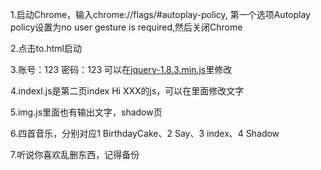 1.启动Chrome，输入chrome://flags/#autoplay-policy,
第一个选项Autoplay policy设置为no user gesture is required,然后关闭Chrome

2.点击to.html启动

3.账号：123  密码：123  可以在[jquery-1.8.3.min.js](https://github.com/celebrate-birthday/birthday-19/blob/b849047beee87601695649db1109f44ed9658045/Secret/js/jquery-1.8.4.min.js#L4)里修改

4.indexl.js是第二页index Hi XXX的js，可以在里面修改文字

5.img.js里面也有输出文字，shadow页

6.四首音乐，分别对应1 BirthdayCake、2 Say、3 index、4 Shadow

7.听说你喜欢乱删东西，记得备份
